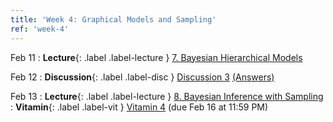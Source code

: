 ```yaml
---
title: 'Week 4: Graphical Models and Sampling'
ref: 'week-4'
---
```


Feb 11
: **Lecture**{: .label .label-lecture } [7. Bayesian Hierarchical Models](lecture/lec07)

Feb 12
: **Discussion**{: .label .label-disc } [Discussion 3](https://drive.google.com/file/d/1TQH_-73T629JAvzmRNdaVd2R8PdjjW6w/view?usp=sharing) [(Answers)](https://drive.google.com/file/d/1_skRHaLcIM8YEy5AX0n9a-8nxfvi8PCV/view?usp=sharing)

Feb 13
: **Lecture**{: .label .label-lecture } [8. Bayesian Inference with Sampling](lecture/lec08)
: **Vitamin**{: .label .label-vit } [Vitamin 4](https://www.gradescope.com/courses/959999/assignments/5731929) (due Feb 16 at 11:59 PM)
